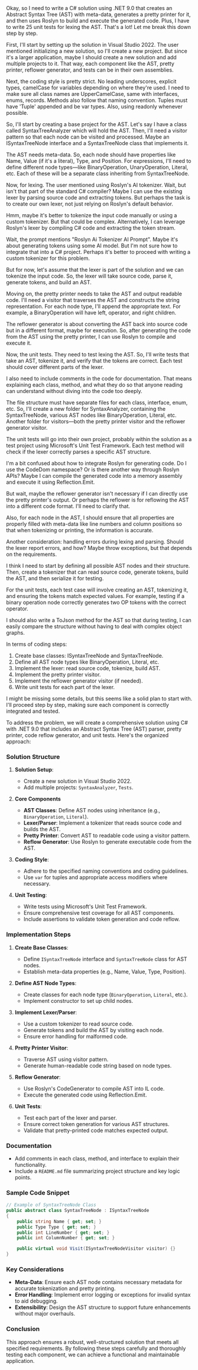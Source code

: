 ﻿<think>
Okay, so I need to write a C# solution using .NET 9.0 that creates an Abstract Syntax Tree (AST) with meta-data, generates a pretty printer for it, and then uses Roslyn to build and execute the generated code. Plus, I have to write 25 unit tests for lexing the AST. That's a lot! Let me break this down step by step.

First, I'll start by setting up the solution in Visual Studio 2022. The user mentioned initializing a new solution, so I'll create a new project. But since it's a larger application, maybe I should create a new solution and add multiple projects to it. That way, each component like the AST, pretty printer, reflower generator, and tests can be in their own assemblies.

Next, the coding style is pretty strict. No leading underscores, explicit types, camelCase for variables depending on where they're used. I need to make sure all class names are UpperCamelCase, same with interfaces, enums, records. Methods also follow that naming convention. Tuples must have 'Tuple' appended and be var types. Also, using readonly whenever possible.

So, I'll start by creating a base project for the AST. Let's say I have a class called SyntaxTreeAnalyzer which will hold the AST. Then, I'll need a visitor pattern so that each node can be visited and processed. Maybe an ISyntaxTreeNode interface and a SyntaxTreeNode class that implements it.

The AST needs meta-data. So, each node should have properties like Name, Value (if it's a literal), Type, and Position. For expressions, I'll need to define different node types—like BinaryOperation, UnaryOperation, Literal, etc. Each of these will be a separate class inheriting from SyntaxTreeNode.

Now, for lexing. The user mentioned using Roslyn's AI tokenizer. Wait, but isn't that part of the standard C# compiler? Maybe I can use the existing lexer by parsing source code and extracting tokens. But perhaps the task is to create our own lexer, not just relying on Roslyn's default behavior.

Hmm, maybe it's better to tokenize the input code manually or using a custom tokenizer. But that could be complex. Alternatively, I can leverage Roslyn's lexer by compiling C# code and extracting the token stream.

Wait, the prompt mentions "Roslyn Ai Tokenizer AI Prompt". Maybe it's about generating tokens using some AI model. But I'm not sure how to integrate that into a C# project. Perhaps it's better to proceed with writing a custom tokenizer for this problem.

But for now, let's assume that the lexer is part of the solution and we can tokenize the input code. So, the lexer will take source code, parse it, generate tokens, and build an AST.

Moving on, the pretty printer needs to take the AST and output readable code. I'll need a visitor that traverses the AST and constructs the string representation. For each node type, I'll append the appropriate text. For example, a BinaryOperation will have left, operator, and right children.

The reflower generator is about converting the AST back into source code but in a different format, maybe for execution. So, after generating the code from the AST using the pretty printer, I can use Roslyn to compile and execute it.

Now, the unit tests. They need to test lexing the AST. So, I'll write tests that take an AST, tokenize it, and verify that the tokens are correct. Each test should cover different parts of the lexer.

I also need to include comments in the code for documentation. That means explaining each class, method, and what they do so that anyone reading can understand without diving into the code too deeply.

The file structure must have separate files for each class, interface, enum, etc. So, I'll create a new folder for SyntaxAnalyzer, containing the SyntaxTreeNode, various AST nodes like BinaryOperation, Literal, etc. Another folder for visitors—both the pretty printer visitor and the reflower generator visitor.

The unit tests will go into their own project, probably within the solution as a test project using Microsoft's Unit Test Framework. Each test method will check if the lexer correctly parses a specific AST structure.

I'm a bit confused about how to integrate Roslyn for generating code. Do I use the CodeDom namespace? Or is there another way through Roslyn APIs? Maybe I can compile the generated code into a memory assembly and execute it using Reflection.Emit.

But wait, maybe the reflower generator isn't necessary if I can directly use the pretty printer's output. Or perhaps the reflower is for reflowing the AST into a different code format. I'll need to clarify that.

Also, for each node in the AST, I should ensure that all properties are properly filled with meta-data like line numbers and column positions so that when tokenizing or printing, the information is accurate.

Another consideration: handling errors during lexing and parsing. Should the lexer report errors, and how? Maybe throw exceptions, but that depends on the requirements.

I think I need to start by defining all possible AST nodes and their structure. Then, create a tokenizer that can read source code, generate tokens, build the AST, and then serialize it for testing.

For the unit tests, each test case will involve creating an AST, tokenizing it, and ensuring the tokens match expected values. For example, testing if a binary operation node correctly generates two OP tokens with the correct operator.

I should also write a ToJson method for the AST so that during testing, I can easily compare the structure without having to deal with complex object graphs.

In terms of coding steps:

1. Create base classes: ISyntaxTreeNode and SyntaxTreeNode.
2. Define all AST node types like BinaryOperation, Literal, etc.
3. Implement the lexer: read source code, tokenize, build AST.
4. Implement the pretty printer visitor.
5. Implement the reflower generator visitor (if needed).
6. Write unit tests for each part of the lexer.

I might be missing some details, but this seems like a solid plan to start with. I'll proceed step by step, making sure each component is correctly integrated and tested.
</think>

To address the problem, we will create a comprehensive solution using C# with .NET 9.0 that includes an Abstract Syntax Tree (AST) parser, pretty printer, code reflow generator, and unit tests. Here's the organized approach:

### Solution Structure

1. **Solution Setup**:
   - Create a new solution in Visual Studio 2022.
   - Add multiple projects: `SyntaxAnalyzer`, `Tests`.

2. **Core Components**
   - **AST Classes**: Define AST nodes using inheritance (e.g., `BinaryOperation`, `Literal`).
   - **Lexer/Parser**: Implement a tokenizer that reads source code and builds the AST.
   - **Pretty Printer**: Convert AST to readable code using a visitor pattern.
   - **Reflow Generator**: Use Roslyn to generate executable code from the AST.

3. **Coding Style**:
   - Adhere to the specified naming conventions and coding guidelines.
   - Use `var` for tuples and appropriate access modifiers where necessary.

4. **Unit Testing**:
   - Write tests using Microsoft's Unit Test Framework.
   - Ensure comprehensive test coverage for all AST components.
   - Include assertions to validate token generation and code reflow.

### Implementation Steps

1. **Create Base Classes**:
   - Define `ISyntaxTreeNode` interface and `SyntaxTreeNode` class for AST nodes.
   - Establish meta-data properties (e.g., Name, Value, Type, Position).

2. **Define AST Node Types**:
   - Create classes for each node type (`BinaryOperation`, `Literal`, etc.).
   - Implement constructor to set up child nodes.

3. **Implement Lexer/Parser**:
   - Use a custom tokenizer to read source code.
   - Generate tokens and build the AST by visiting each node.
   - Ensure error handling for malformed code.

4. **Pretty Printer Visitor**:
   - Traverse AST using visitor pattern.
   - Generate human-readable code string based on node types.

5. **Reflow Generator**:
   - Use Roslyn's CodeGenerator to compile AST into IL code.
   - Execute the generated code using Reflection.Emit.

6. **Unit Tests**:
   - Test each part of the lexer and parser.
   - Ensure correct token generation for various AST structures.
   - Validate that pretty-printed code matches expected output.

### Documentation

- Add comments in each class, method, and interface to explain their functionality.
- Include a `README.md` file summarizing project structure and key logic points.

### Sample Code Snippet

```csharp
// Example of SyntaxTreeNode Class
public abstract class SyntaxTreeNode : ISyntaxTreeNode
{
    public string Name { get; set; }
    public Type Type { get; set; }
    public int LineNumber { get; set; }
    public int ColumnNumber { get; set; }

    public virtual void Visit(ISyntaxTreeNodeVisitor visitor) {}
}
```

### Key Considerations

- **Meta-Data**: Ensure each AST node contains necessary metadata for accurate tokenization and pretty printing.
- **Error Handling**: Implement error logging or exceptions for invalid syntax to aid debugging.
- **Extensibility**: Design the AST structure to support future enhancements without major overhauls.

### Conclusion

This approach ensures a robust, well-structured solution that meets all specified requirements. By following these steps carefully and thoroughly testing each component, we can achieve a functional and maintainable application.